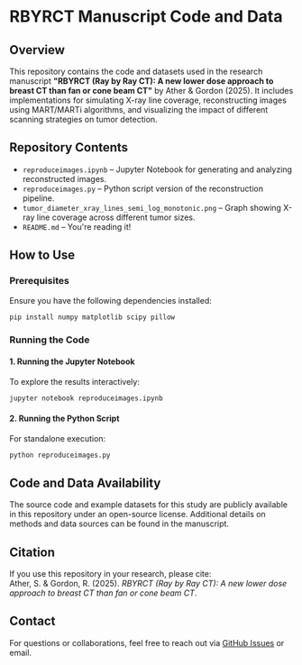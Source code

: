 # RBYRCT Manuscript Code and Data  

## Overview  
This repository contains the code and datasets used in the research manuscript **"RBYRCT (Ray by Ray CT): A new lower dose approach to breast CT than fan or cone beam CT"** by Ather & Gordon (2025). It includes implementations for simulating X-ray line coverage, reconstructing images using MART/MARTi algorithms, and visualizing the impact of different scanning strategies on tumor detection.  

## Repository Contents  
- `reproduceimages.ipynb` – Jupyter Notebook for generating and analyzing reconstructed images.  
- `reproduceimages.py` – Python script version of the reconstruction pipeline.  
- `tumor_diameter_xray_lines_semi_log_monotonic.png` – Graph showing X-ray line coverage across different tumor sizes.  
- `README.md` – You're reading it!  

## How to Use  
### Prerequisites  
Ensure you have the following dependencies installed:  
```bash
pip install numpy matplotlib scipy pillow
```

### Running the Code  
#### 1. Running the Jupyter Notebook  
To explore the results interactively:  
```bash
jupyter notebook reproduceimages.ipynb
```

#### 2. Running the Python Script  
For standalone execution:  
```bash
python reproduceimages.py
```

## Code and Data Availability  
The source code and example datasets for this study are publicly available in this repository under an open-source license. Additional details on methods and data sources can be found in the manuscript.  

## Citation  
If you use this repository in your research, please cite:  
Ather, S. & Gordon, R. (2025). *RBYRCT (Ray by Ray CT): A new lower dose approach to breast CT than fan or cone beam CT*.  

## Contact  
For questions or collaborations, feel free to reach out via [GitHub Issues](https://github.com/HussainAther/rbyrctmanuscript/issues) or email.  

